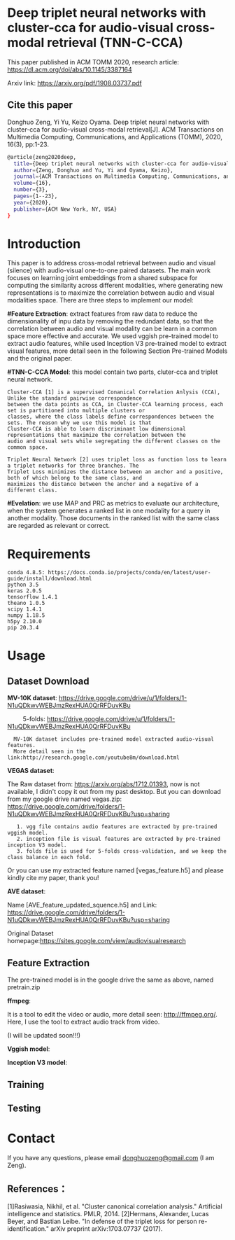 # Deep triplet neural networks with cluster-cca for audio-visual cross-modal retrieval (TNN-C-CCA)

This paper published in ACM TOMM 2020, research article: https://dl.acm.org/doi/abs/10.1145/3387164

Arxiv link: https://arxiv.org/pdf/1908.03737.pdf

## Cite this paper

Donghuo Zeng, Yi Yu, Keizo Oyama. Deep triplet neural networks with cluster-cca for audio-visual cross-modal retrieval[J]. ACM Transactions on Multimedia Computing, Communications, and Applications (TOMM), 2020, 16(3), pp:1-23.

```bash
@article{zeng2020deep,
  title={Deep triplet neural networks with cluster-cca for audio-visual cross-modal retrieval},
  author={Zeng, Donghuo and Yu, Yi and Oyama, Keizo},
  journal={ACM Transactions on Multimedia Computing, Communications, and Applications (TOMM)},
  volume={16},
  number={3},
  pages={1--23},
  year={2020},
  publisher={ACM New York, NY, USA}
}
```

# Introduction

This paper is to address cross-modal retrieval between audio and visual (silence) with audio-visual one-to-one paired datasets. 
The main work focuses on learning joint embeddings from a shared subspace for computing the similarity across different modalities, 
where generating new representations is to maximize the correlation between audio and visual modalities space. There are three steps
to implement our model:

**#Feature Extraction**: extract features from raw data to reduce the dimensionality of inpu data by removing the redundant data, so that the correlation between
audio and visual modality can be learn in a common space more effective and accurate. We used vggish pre-trained model to extract audio features, while used Inception
V3 pre-trained model to extract visual features, more detail seen in the following Section Pre-trained Models and the original paper.

**#TNN-C-CCA Model**: this model contain two parts, cluter-cca and triplet neural network. 
  
    Cluster-CCA [1] is a supervised Conanical Correlation Anlysis (CCA), Unlike the standard pairwise correspondence 
    between the data points as CCA, in Cluster-CCA learning process, each set is partitioned into multiple clusters or 
    classes, where the class labels define correspondences between the sets. The reason why we use this model is that 
    Cluster-CCA is able to learn discriminant low dimensional representations that maximize the correlation between the 
    audio and visual sets while segregating the different classes on the common space. 
    
    Triplet Neural Network [2] uses triplet loss as function loss to learn a triplet networks for three branches. The 
    Triplet Loss minimizes the distance between an anchor and a positive, both of which belong to the same class, and 
    maximizes the distance between the anchor and a negative of a different class.

**#Evelation**:
    we use MAP and PRC as metrics to evaluate our architecture, when the system generates a ranked list in one modality 
    for a query in another modality. Those documents in the ranked list with the same class are regarded as relevant or correct.


# Requirements
    
    conda 4.8.5: https://docs.conda.io/projects/conda/en/latest/user-guide/install/download.html
    python 3.5
    keras 2.0.5
    tensorflow 1.4.1
    theano 1.0.5
    scipy 1.4.1
    numpy 1.18.5
    h5py 2.10.0
    pip 20.3.4
    
# Usage
## Dataset Download

**MV-10K dataset**: 
    https://drive.google.com/drive/u/1/folders/1-N1uQDkwvWEBJmzRexHUA0QrRFDuvKBu 
    
&nbsp;&nbsp;&nbsp;&nbsp; &nbsp;&nbsp;&nbsp;&nbsp;5-folds:
    https://drive.google.com/drive/u/1/folders/1-N1uQDkwvWEBJmzRexHUA0QrRFDuvKBu
      
      MV-10K dataset includes pre-trained model extracted audio-visual features. 
      More detail seen in the link:http://research.google.com/youtube8m/download.html
      
**VEGAS dataset**:

The Raw dataset from: https://arxiv.org/abs/1712.01393, now is not available, I didn't copy it out from my past desktop. 
But you can download from my google drive named vegas.zip: https://drive.google.com/drive/folders/1-N1uQDkwvWEBJmzRexHUA0QrRFDuvKBu?usp=sharing
       
       1. vgg file contains audio features are extracted by pre-trained vggish model.
       2. inception file is visual features are extracted by pre-trained inception V3 model.
       3. folds file is used for 5-folds cross-validation, and we keep the class balance in each fold.

Or you can use my extracted feature named [vegas_feature.h5] and please kindly cite my paper, thank you!

**AVE dataset**:

Name [AVE_feature_updated_squence.h5] and Link: https://drive.google.com/drive/folders/1-N1uQDkwvWEBJmzRexHUA0QrRFDuvKBu?usp=sharing

Original Dataset homepage:https://sites.google.com/view/audiovisualresearch

## Feature Extraction
The pre-trained model is in the google drive the same as above, named pretrain.zip

**ffmpeg**:

It is a tool to edit the video or audio, more detail seen: http://ffmpeg.org/. Here, I use the tool to extract audio track from video.

(I will be updated soon!!!)

**Vggish model**:

**Inception V3 model**:

## Training
## Testing

# Contact
If you have any questions, please email donghuozeng@gmail.com (I am Zeng).

## References：

<a id="1">[1]</a>Rasiwasia, Nikhil, et al. "Cluster canonical correlation analysis." Artificial intelligence and statistics. PMLR, 2014.
<a id="2">[2]</a>Hermans, Alexander, Lucas Beyer, and Bastian Leibe. "In defense of the triplet loss for person re-identification." arXiv preprint arXiv:1703.07737 (2017).
